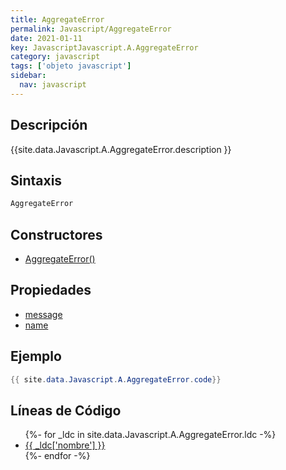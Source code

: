 ```yaml
---
title: AggregateError
permalink: Javascript/AggregateError
date: 2021-01-11
key: JavascriptJavascript.A.AggregateError
category: javascript
tags: ['objeto javascript']
sidebar: 
  nav: javascript
---
```


## Descripción
{{site.data.Javascript.A.AggregateError.description }}

## Sintaxis
~~~javascript
AggregateError
~~~

## Constructores
* [AggregateError()](/javascript/AggregateError/AggregateError/)

## Propiedades
* [message](/javascript/AggregateError/message)
* [name](/javascript/AggregateError/name)

## Ejemplo
~~~java
{{ site.data.Javascript.A.AggregateError.code}}
~~~

## Líneas de Código
<ul>
{%- for _ldc in site.data.Javascript.A.AggregateError.ldc -%}
   <li>
       <a href="{{_ldc['url'] }}">{{ _ldc['nombre'] }}</a>
   </li>
{%- endfor -%}
</ul>
